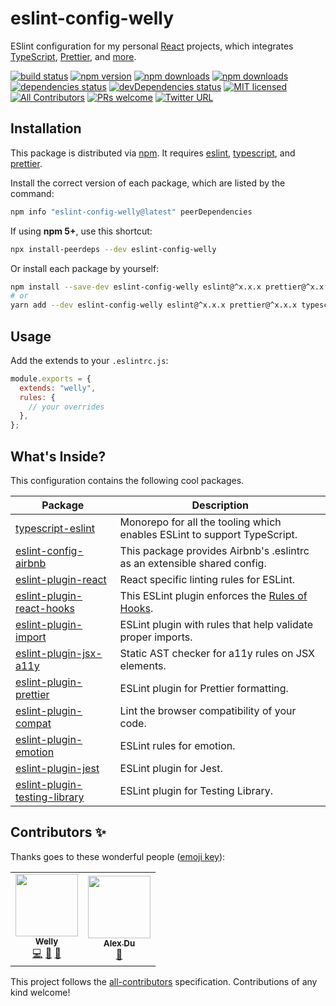# eslint-config-welly

ESlint configuration for my personal [React](https://reactjs.org) projects, which integrates [TypeScript](https://www.typescriptlang.org), [Prettier](https://prettier.io), and [more](#whats-inside).

[![build status](https://img.shields.io/travis/wellyshen/eslint-config-welly/master?style=flat-square)](https://travis-ci.org/wellyshen/eslint-config-welly)
[![npm version](https://img.shields.io/npm/v/eslint-config-welly?style=flat-square)](https://www.npmjs.com/package/eslint-config-welly)
[![npm downloads](https://img.shields.io/npm/dm/eslint-config-welly?style=flat-square)](https://www.npmtrends.com/eslint-config-welly)
[![npm downloads](https://img.shields.io/npm/dt/eslint-config-welly?style=flat-square)](https://www.npmtrends.com/eslint-config-welly)
[![dependencies status](https://img.shields.io/david/wellyshen/eslint-config-welly?style=flat-square)](https://david-dm.org/wellyshen/eslint-config-welly)
[![devDependencies status](https://img.shields.io/david/dev/wellyshen/eslint-config-welly?style=flat-square)](https://david-dm.org/wellyshen/eslint-config-welly?type=dev)
[![MIT licensed](https://img.shields.io/github/license/wellyshen/eslint-config-welly?style=flat-square)](https://raw.githubusercontent.com/wellyshen/eslint-config-welly/master/LICENSE)
[![All Contributors](https://img.shields.io/badge/all_contributors-2-orange.svg?style=flat-square)](#contributors-)
[![PRs welcome](https://img.shields.io/badge/PRs-welcome-brightgreen?style=flat-square)](https://github.com/wellyshen/eslint-config-welly/blob/master/CONTRIBUTING.md)
[![Twitter URL](https://img.shields.io/twitter/url?style=social&url=https%3A%2F%2Fgithub.com%2Fwellyshen%2Feslint-config-welly)](https://twitter.com/intent/tweet?text=With%20@eslint-config-welly,%20I%20can%20code%20by%20following%20the%20best%20style%20guide.%20Thanks,%20@Welly%20Shen%20🤩)

## Installation

This package is distributed via [npm](https://www.npmjs.com/package/eslint-config-welly). It requires [eslint](https://github.com/eslint/eslint), [typescript](https://github.com/microsoft/TypeScript), and [prettier](https://github.com/prettier/prettier).

Install the correct version of each package, which are listed by the command:

```sh
npm info "eslint-config-welly@latest" peerDependencies
```

If using **npm 5+**, use this shortcut:

```sh
npx install-peerdeps --dev eslint-config-welly
```

Or install each package by yourself:

```sh
npm install --save-dev eslint-config-welly eslint@^x.x.x prettier@^x.x.x typescript@^x.x.x
# or
yarn add --dev eslint-config-welly eslint@^x.x.x prettier@^x.x.x typescript@^x.x.x
```

## Usage

Add the extends to your `.eslintrc.js`:

```js
module.exports = {
  extends: "welly",
  rules: {
    // your overrides
  },
};
```

## What's Inside?

This configuration contains the following cool packages.

| Package                                                                                                       | Description                                                                                  |
| ------------------------------------------------------------------------------------------------------------- | -------------------------------------------------------------------------------------------- |
| [typescript-eslint](https://github.com/typescript-eslint/typescript-eslint)                                   | Monorepo for all the tooling which enables ESLint to support TypeScript.                     |
| [eslint-config-airbnb](https://github.com/airbnb/javascript/tree/master/packages/eslint-config-airbnb)        | This package provides Airbnb's .eslintrc as an extensible shared config.                     |
| [eslint-plugin-react](https://github.com/yannickcr/eslint-plugin-react)                                       | React specific linting rules for ESLint.                                                     |
| [eslint-plugin-react-hooks](https://github.com/facebook/react/tree/master/packages/eslint-plugin-react-hooks) | This ESLint plugin enforces the [Rules of Hooks](https://reactjs.org/docs/hooks-rules.html). |
| [eslint-plugin-import](https://github.com/benmosher/eslint-plugin-import)                                     | ESLint plugin with rules that help validate proper imports.                                  |
| [eslint-plugin-jsx-a11y](https://github.com/evcohen/eslint-plugin-jsx-a11y)                                   | Static AST checker for a11y rules on JSX elements.                                           |
| [eslint-plugin-prettier](https://github.com/prettier/eslint-plugin-prettier)                                  | ESLint plugin for Prettier formatting.                                                       |
| [eslint-plugin-compat](https://github.com/amilajack/eslint-plugin-compat)                                     | Lint the browser compatibility of your code.                                                 |
| [eslint-plugin-emotion](https://github.com/emotion-js/emotion/tree/master/packages/eslint-plugin-emotion)     | ESLint rules for emotion.                                                                    |
| [eslint-plugin-jest](https://github.com/jest-community/eslint-plugin-jest)                                    | ESLint plugin for Jest.                                                                      |
| [eslint-plugin-testing-library](https://github.com/testing-library/eslint-plugin-testing-library)             | ESLint plugin for Testing Library.                                                           |

## Contributors ✨

Thanks goes to these wonderful people ([emoji key](https://allcontributors.org/docs/en/emoji-key)):

<!-- ALL-CONTRIBUTORS-LIST:START - Do not remove or modify this section -->
<!-- prettier-ignore-start -->
<!-- markdownlint-disable -->
<table>
  <tr>
    <td align="center"><a href="https://wellyshen.com"><img src="https://avatars1.githubusercontent.com/u/21308003?v=4" width="100px;" alt=""/><br /><sub><b>Welly</b></sub></a><br /><a href="https://github.com/wellyshen/react-cool-inview/commits?author=wellyshen" title="Code">💻</a> <a href="https://github.com/wellyshen/react-cool-inview/commits?author=wellyshen" title="Documentation">📖</a> <a href="#maintenance-wellyshen" title="Maintenance">🚧</a></td>
    <td align="center"><a href="https://www.alexypdu.com"><img src="https://avatars3.githubusercontent.com/u/28721952?v=4" width="100px;" alt=""/><br /><sub><b>Alex Du</b></sub></a><br /><a href="https://github.com/wellyshen/eslint-config-welly/commits?author=alexypdu" title="Documentation">📖</a></td>
  </tr>
</table>

<!-- markdownlint-enable -->
<!-- prettier-ignore-end -->

<!-- ALL-CONTRIBUTORS-LIST:END -->

This project follows the [all-contributors](https://github.com/all-contributors/all-contributors) specification. Contributions of any kind welcome!
